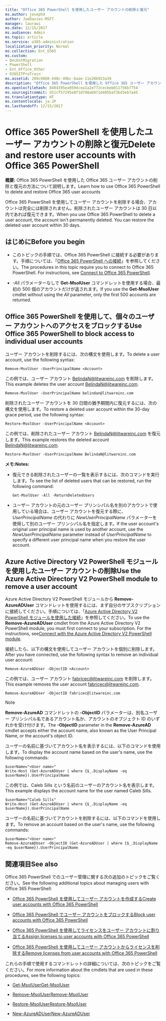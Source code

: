 ```yaml
---
title: "Office 365 PowerShell を使用したユーザー アカウントの削除と復元"
ms.author: josephd
author: JoeDavies-MSFT
manager: laurawi
ms.date: 12/15/2017
ms.audience: Admin
ms.topic: article
ms.service: o365-administration
localization_priority: Normal
ms.collection: Ent_O365
ms.custom:
- DecEntMigration
- PowerShell
- Ent_Office_Other
- O365ITProTrain
ms.assetid: 209c9868-448c-49bc-baae-11e28b923a39
description: "Office 365 PowerShell を使用した Office 365 ユーザー アカウントの削除と復元の方法について説明します。"
ms.openlocfilehash: 8404395ea9594cea1a2e772cecbeb011756b7754
ms.sourcegitcommit: d31cf57295e8f3d798ab971d405baf3bd3eb7a45
ms.translationtype: HT
ms.contentlocale: ja-JP
ms.lasthandoff: 12/15/2017
---
```

# <a name="delete-and-restore-user-accounts-with-office-365-powershell"></a><span data-ttu-id="d2804-103">Office 365 PowerShell を使用したユーザー アカウントの削除と復元</span><span class="sxs-lookup"><span data-stu-id="d2804-103">Delete and restore user accounts with Office 365 PowerShell</span></span>

<span data-ttu-id="d2804-104">**概要:** Office 365 PowerShell を使用した Office 365 ユーザー アカウントの削除と復元の方法について説明します。</span><span class="sxs-lookup"><span data-stu-id="d2804-104">Learn how to use Office 365 PowerShell to delete and restore Office 365 user accounts</span></span>
  
<span data-ttu-id="d2804-p101">Office 365 PowerShell を使用してユーザー アカウントを削除する場合、アカウントは完全には削除されません。削除されたユーザー アカウントは 30 日以内であれば復元できます。</span><span class="sxs-lookup"><span data-stu-id="d2804-p101">When you use Office 365 PowerShell to delete a user account, the account isn't permanently deleted. You can restore the deleted user account within 30 days.</span></span>
  
## <a name="before-you-begin"></a><span data-ttu-id="d2804-107">はじめに</span><span class="sxs-lookup"><span data-stu-id="d2804-107">Before you begin</span></span>

- <span data-ttu-id="d2804-p102">このトピックの手順では、Office 365 PowerShell に接続する必要があります。手順については、「[Office 365 PowerShell への接続](connect-to-office-365-powershell.md)」を参照してください。</span><span class="sxs-lookup"><span data-stu-id="d2804-p102">The procedures in this topic require you to connect to Office 365 PowerShell. For instructions, see [Connect to Office 365 PowerShell](connect-to-office-365-powershell.md).</span></span>
    
- <span data-ttu-id="d2804-110">_-All_ パラメーターなしで **Get-MsolUser** コマンドレットを使用する場合、最初の 500 個のアカウントだけが返されます。</span><span class="sxs-lookup"><span data-stu-id="d2804-110">If you use the **Get-MsolUser** cmdlet without using the _All_ parameter, only the first 500 accounts are returned.</span></span>
    
## <a name="use-office-365-powershell-to-block-access-to-individual-user-accounts"></a><span data-ttu-id="d2804-111">Office 365 PowerShell を使用して、個々のユーザー アカウントへのアクセスをブロックする</span><span class="sxs-lookup"><span data-stu-id="d2804-111">Use Office 365 PowerShell to block access to individual user accounts</span></span>
<span data-ttu-id="d2804-112"><a name="ShortVersion"> </a></span><span class="sxs-lookup"><span data-stu-id="d2804-112"><a name="ShortVersion"> </a></span></span>

<span data-ttu-id="d2804-113">ユーザー アカウントを削除するには、次の構文を使用します。</span><span class="sxs-lookup"><span data-stu-id="d2804-113">To delete a user account, use the following syntax:</span></span>
  
```
Remove-MsolUser -UserPrincipalName <Account>
```

<span data-ttu-id="d2804-114">この例では、ユーザー アカウント BelindaN@litwareinc.com を削除します。</span><span class="sxs-lookup"><span data-stu-id="d2804-114">This example deletes the user account BelindaN@litwareinc.com.</span></span>
  
```
Remove-MsolUser -UserPrincipalName belindan@litwareinc.com
```

<span data-ttu-id="d2804-115">削除されたユーザー アカウントを 30 日間の猶予期間内に復元するには、次の構文を使用します。</span><span class="sxs-lookup"><span data-stu-id="d2804-115">To restore a deleted user account within the 30-day grace period, use the following syntax:</span></span>
  
```
Restore-MsolUser -UserPrincipalName <Account>
```

<span data-ttu-id="d2804-116">この例では、削除されたユーザー アカウント BelindaN@litwareinc.com を復元します。</span><span class="sxs-lookup"><span data-stu-id="d2804-116">This example restores the deleted account BelindaN@litwareinc.com.</span></span>
  
```
Restore-MsolUser -UserPrincipalName BelindaN@litwareinc.com
```

 <span data-ttu-id="d2804-117">**メモ:**</span><span class="sxs-lookup"><span data-stu-id="d2804-117">**Notes:**</span></span>
  
- <span data-ttu-id="d2804-118">復元できる削除されたユーザーの一覧を表示するには、次のコマンドを実行します。</span><span class="sxs-lookup"><span data-stu-id="d2804-118">To see the list of deleted users that can be restored, run the following command:</span></span>
    
  ```
  Get-MsolUser -All -ReturnDeletedUsers
  ```

- <span data-ttu-id="d2804-119">ユーザー アカウントの元のユーザー プリンシパル名を別のアカウントで使用している場合は、ユーザー アカウントを復元する際に、 _UserPrincipalName_ の代わりに _NewUserPrincipalName_ パラメーターを使用して別のユーザー プリンシパル名を指定します。</span><span class="sxs-lookup"><span data-stu-id="d2804-119">If the user account's original user principal name is used by another account, use the  _NewUserPrincipalName_ parameter instead of _UserPrincipalName_ to specify a different user principal name when you restore the user account.</span></span>
    
## <a name="use-the-azure-active-directory-v2-powershell-module-to-remove-a-user-account"></a><span data-ttu-id="d2804-120">Azure Active Directory V2 PowerShell モジュールを使用したユーザー アカウントの削除</span><span class="sxs-lookup"><span data-stu-id="d2804-120">Use the Azure Active Directory V2 PowerShell module to remove a user account</span></span>
<span data-ttu-id="d2804-121"><a name="ShortVersion"> </a></span><span class="sxs-lookup"><span data-stu-id="d2804-121"><a name="ShortVersion"> </a></span></span>

<span data-ttu-id="d2804-p103">Azure Active Directory V2 PowerShell モジュールから **Remove-AzureADUser** コマンドレットを使用するには、まず自分のサブスクリプションに接続してください。手順については、「[Azure Active Directory V2 PowerShell モジュールを使用した接続](https://go.microsoft.com/fwlink/?linkid=842218)」を参照してください。</span><span class="sxs-lookup"><span data-stu-id="d2804-p103">To use the **Remove-AzureADUser** cmdlet from the Azure Active Directory V2 PowerShell module, you must first connect to your subscription. For the instructions, see[Connect with the Azure Active Directory V2 PowerShell module](https://go.microsoft.com/fwlink/?linkid=842218).</span></span>
  
<span data-ttu-id="d2804-124">接続したら、以下の構文を使用してユーザー アカウントを個別に削除します。</span><span class="sxs-lookup"><span data-stu-id="d2804-124">After you have connected, use the following syntax to remove an individual user account:</span></span>
  
```
Remove-AzureADUser -ObjectID <Account>
```

<span data-ttu-id="d2804-125">この例では、ユーザー アカウント fabricec@litwareinc.com を削除します。</span><span class="sxs-lookup"><span data-stu-id="d2804-125">This example removes the user account fabricec@litwareinc.com.</span></span>
  
```
Remove-AzureADUser -ObjectID fabricec@litwareinc.com
```

> [!NOTE]
> <span data-ttu-id="d2804-126">**Remove-AzureAD** コマンドレットの **-ObjectID** パラメーターは、別名ユーザー プリンシパル名であるアカウント名か、アカウントのオブジェクト ID のいずれかを受け付けます。</span><span class="sxs-lookup"><span data-stu-id="d2804-126">The **-ObjectID** parameter in the **Remove-AzureAD** cmdlet accepts either the account name, also known as the User Principal Name, or the account's object ID.</span></span>
  
<span data-ttu-id="d2804-127">ユーザーの名前に基づいてアカウント名を表示するには、以下のコマンドを使用します。</span><span class="sxs-lookup"><span data-stu-id="d2804-127">To display the account name based on the user's name, use the following commands:</span></span>
  
```
$userName="<User name>"
Write-Host (Get-AzureADUser | where {$_.DisplayName -eq $userName}).UserPrincipalName
```

<span data-ttu-id="d2804-128">この例では、Caleb Sills という名前のユーザーのアカウント名を表示します。</span><span class="sxs-lookup"><span data-stu-id="d2804-128">This example displays the account name for the user named Caleb Sills.</span></span>
  
```
$userName="Caleb Sills"
Write-Host (Get-AzureADUser | where {$_.DisplayName -eq $userName}).UserPrincipalName
```

<span data-ttu-id="d2804-129">ユーザーの名前に基づいてアカウントを削除するには、以下のコマンドを使用します。</span><span class="sxs-lookup"><span data-stu-id="d2804-129">To remove an account based on the user's name, use the following commands:</span></span>
  
```
$userName="<User name>"
Remove-AzureADUser -ObjectID (Get-AzureADUser | where {$_.DisplayName -eq $userName}).UserPrincipalName
```

## <a name="see-also"></a><span data-ttu-id="d2804-130">関連項目</span><span class="sxs-lookup"><span data-stu-id="d2804-130">See also</span></span>
<span data-ttu-id="d2804-131"><a name="SeeAlso"> </a></span><span class="sxs-lookup"><span data-stu-id="d2804-131"><a name="SeeAlso"> </a></span></span>

<span data-ttu-id="d2804-132">Office 365 PowerShell でのユーザー管理に関する次の追加のトピックをご覧ください。</span><span class="sxs-lookup"><span data-stu-id="d2804-132">See the following additional topics about managing users with Office 365 PowerShell:</span></span>
  
- [<span data-ttu-id="d2804-133">Office 365 PowerShell を使用してユーザー アカウントを作成する</span><span class="sxs-lookup"><span data-stu-id="d2804-133">Create user accounts with Office 365 PowerShell</span></span>](create-user-accounts-with-office-365-powershell.md)
    
- [<span data-ttu-id="d2804-134">Office 365 PowerShell でユーザー アカウントをブロックする</span><span class="sxs-lookup"><span data-stu-id="d2804-134">Block user accounts with Office 365 PowerShell</span></span>](block-user-accounts-with-office-365-powershell.md)
    
- [<span data-ttu-id="d2804-135">Office 365 PowerShell を使用してライセンスをユーザー アカウントに割り当てる</span><span class="sxs-lookup"><span data-stu-id="d2804-135">Assign licenses to user accounts with Office 365 PowerShell</span></span>](assign-licenses-to-user-accounts-with-office-365-powershell.md)
    
- [<span data-ttu-id="d2804-136">Office 365 PowerShell を使用してユーザー アカウントからライセンスを削除する</span><span class="sxs-lookup"><span data-stu-id="d2804-136">Remove licenses from user accounts with Office 365 PowerShell</span></span>](remove-licenses-from-user-accounts-with-office-365-powershell.md)
    
<span data-ttu-id="d2804-137">これらの手順で使用するコマンドレットの詳細については、次のトピックをご覧ください。</span><span class="sxs-lookup"><span data-stu-id="d2804-137">For more information about the cmdlets that are used in these procedures, see the following topics:</span></span>
  
- [<span data-ttu-id="d2804-138">Get-MsolUser</span><span class="sxs-lookup"><span data-stu-id="d2804-138">Get-MsolUser</span></span>](https://go.microsoft.com/fwlink/p/?LinkId=691543)
    
- [<span data-ttu-id="d2804-139">Remove-MsolUser</span><span class="sxs-lookup"><span data-stu-id="d2804-139">Remove-MsolUser</span></span>](https://go.microsoft.com/fwlink/p/?LinkId=691636)
    
- [<span data-ttu-id="d2804-140">Restore-MsolUser</span><span class="sxs-lookup"><span data-stu-id="d2804-140">Restore-MsolUser</span></span>](https://go.microsoft.com/fwlink/p/?LinkId=691637)
    
- [<span data-ttu-id="d2804-141">New-AzureADUser</span><span class="sxs-lookup"><span data-stu-id="d2804-141">New-AzureADUser</span></span>](https://docs.microsoft.com/powershell/module/azuread/new-azureaduser?view=azureadps-2.0)
    

